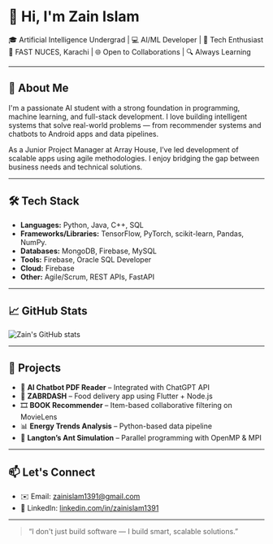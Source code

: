 # 👋 Hi, I'm Zain Islam

🎓 Artificial Intelligence Undergrad | 💻 AI/ML Developer | 🚀 Tech Enthusiast  
📍 FAST NUCES, Karachi | 🌐 Open to Collaborations | 🔍 Always Learning

---

## 🧠 About Me

I'm a passionate AI student with a strong foundation in programming, machine learning, and full-stack development. I love building intelligent systems that solve real-world problems — from recommender systems and chatbots to Android apps and data pipelines.

As a Junior Project Manager at Array House, I’ve led development of scalable apps using agile methodologies. I enjoy bridging the gap between business needs and technical solutions.

---

## 🛠️ Tech Stack

- **Languages:** Python, Java, C++, SQL  
- **Frameworks/Libraries:** TensorFlow, PyTorch, scikit-learn, Pandas, NumPy.
- **Databases:** MongoDB, Firebase, MySQL  
- **Tools:**  Firebase, Oracle SQL Developer  
- **Cloud:** Firebase  
- **Other:** Agile/Scrum, REST APIs, FastAPI

---

## 📈 GitHub Stats

![Zain's GitHub stats](https://github-readme-stats.vercel.app/api?username=Zainkk-Ai&show_icons=true&theme=github_dark)

---

## 📌 Projects

- 🧠 **AI Chatbot PDF Reader** – Integrated with ChatGPT API  
- 🍔 **ZABRDASH** – Food delivery app using Flutter + Node.js  
- 🎞️ **BOOK Recommender** – Item-based collaborative filtering on MovieLens  
- 📊 **Energy Trends Analysis** – Python-based data pipeline  
- 🧬 **Langton’s Ant Simulation** – Parallel programming with OpenMP & MPI

---

## 📫 Let's Connect

- ✉️ Email: [zainislam1391@gmail.com](mailto:zainislamkhan786@gmail.com)  
- 💼 LinkedIn: [linkedin.com/in/zainislam1391](https://www.linkedin.com/in/zain-i-0ab232b5/)  

---

> “I don't just build software — I build smart, scalable solutions.”

